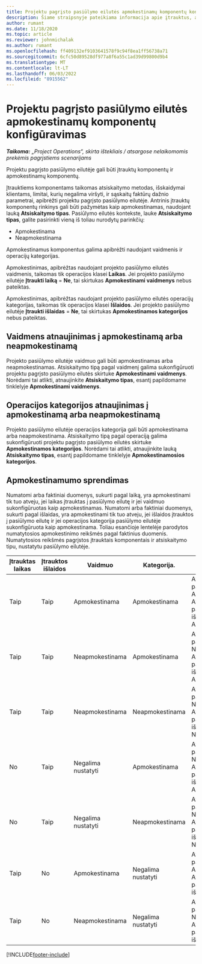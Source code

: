 ```yaml
---
title: Projektu pagrįsto pasiūlymo eilutės apmokestinamų komponentų konfigūravimas
description: Šiame straipsnyje pateikiama informacija apie įtrauktus, apmokestinamus ir neapmokestinamus komponentus, esančius projekto pasiūlymo eilutėse.
author: rumant
ms.date: 11/18/2020
ms.topic: article
ms.reviewer: johnmichalak
ms.author: rumant
ms.openlocfilehash: ff409132ef9103641578f9c94f8ea1ff56738a71
ms.sourcegitcommit: 6cfc50d89528df977a8f6a55c1ad39d99800d9b4
ms.translationtype: MT
ms.contentlocale: lt-LT
ms.lasthandoff: 06/03/2022
ms.locfileid: "8915562"
---
```

# <a name="configure-the-chargeable-components-of-a-project-based-quote-line"></a>Projektu pagrįsto pasiūlymo eilutės apmokestinamų komponentų konfigūravimas

_**Taikoma:** „Project Operations“, skirta ištekliais / atsargose nelaikomomis prekėmis pagrįstiems scenarijams_

Projektu pagrįsto pasiūlymo eilutėje gali būti įtrauktų komponentų ir apmokestinamų komponentų.

Įtrauktiems komponentams taikomas atsiskaitymo metodas, išskaidymai klientams, limitai, kurių negalima viršyti, ir sąskaitų faktūrų dažnio parametrai, apibrėžti projektu pagrįsto pasiūlymo eilutėje.
Antrinis įtrauktų komponentų rinkinys gali būti pažymėtas kaip apmokestinamas, naudojant lauką **Atsiskaitymo tipas**. Pasiūlymo eilutės kontekste, lauke **Atsiskaitymo tipas**, galite pasirinkti vieną iš toliau nurodytų parinkčių:

   - Apmokestinama
   - Neapmokestinama

Apmokestinamus komponentus galima apibrėžti naudojant vaidmenis ir operacijų kategorijas.

Apmokestinimas, apibrėžtas naudojant projekto pasiūlymo eilutės vaidmenis, taikomas tik operacijos klasei **Laikas**. Jei projekto pasiūlymo eilutėje **Įtraukti laiką** = **Ne**, tai skirtukas **Apmokestinami vaidmenys** nebus pateiktas.

Apmokestinimas, apibrėžtas naudojant projekto pasiūlymo eilutės operacijų kategorijas, taikomas tik operacijos klasei **Išlaidos**. Jei projekto pasiūlymo eilutėje **Įtraukti išlaidas** = **Ne**, tai skirtukas **Apmokestinamos kategorijos** nebus pateiktas.

## <a name="update-a-role-to-be-chargeable-or-non-chargeable"></a>Vaidmens atnaujinimas į apmokestinamą arba neapmokestinamą
Projekto pasiūlymo eilutėje vaidmuo gali būti apmokestinamas arba neapmokestinamas. Atsiskaitymo tipą pagal vaidmenį galima sukonfigūruoti projektu pagrįsto pasiūlymo eilutės skirtuke **Apmokestinami vaidmenys**. Norėdami tai atlikti, atnaujinkite **Atsiskaitymo tipas**, esantį papildomame tinklelyje **Apmokestinami vaidmenys**. 

## <a name="update-a-transaction-category-to-be-chargeable-or-non-chargeable"></a>Operacijos kategorijos atnaujinimas į apmokestinamą arba neapmokestinamą
Projekto pasiūlymo eilutėje operacijos kategorija gali būti apmokestinama arba neapmokestinama. Atsiskaitymo tipą pagal operaciją galima sukonfigūruoti projektu pagrįsto pasiūlymo eilutės skirtuke **Apmokestinamos kategorijos**. Norėdami tai atlikti, atnaujinkite lauką **Atsiskaitymo tipas**, esantį papildomame tinklelyje **Apmokestinamosios kategorijos**. 

## <a name="resolve-chargeability"></a>Apmokestinamumo sprendimas

Numatomi arba faktiniai duomenys, sukurti pagal laiką, yra apmokestinami tik tuo atveju, jei laikas įtrauktas į pasiūlymo eilutę ir jei vaidmuo sukonfigūruotas kaip apmokestinamas.
Numatomi arba faktiniai duomenys, sukurti pagal išlaidas, yra apmokestinami tik tuo atveju, jei išlaidos įtrauktos į pasiūlymo eilutę ir jei operacijos kategorija pasiūlymo eilutėje sukonfigūruota kaip apmokestinama. Toliau esančioje lentelėje parodytos numatytosios apmokestinimo reikšmės pagal faktinius duomenis. Numatytosios reikšmės pagrįstos įtrauktais komponentais ir atsiskaitymo tipu, nustatytu pasiūlymo eilutėje.

| Įtrauktas laikas | Įtrauktos išlaidos | Vaidmuo | Kategorija. | Užduotis |
| --- | --- | --- | --- | --- |
| Taip | Taip | Apmokestinama | Apmokestinama | Atsiskaitymas pagal faktinį laiką: Apmokestinamas </br>Atsiskaitymas pagal faktines išlaidas: Apmokestinamas |
| Taip | Taip | Neapmokestinama | Apmokestinama | Atsiskaitymas pagal faktinį laiką: Neapmokestinamas </br>Atsiskaitymas pagal faktines išlaidas: Apmokestinamas |
| Taip | Taip | Neapmokestinama | Neapmokestinama | Atsiskaitymas pagal faktinį laiką: Neapmokestinamas </br>Atsiskaitymas pagal faktines išlaidas: Neapmokestinamas |
| No | Taip | Negalima nustatyti | Apmokestinama | Atsiskaitymas pagal faktinį laiką: Nėra </br>Atsiskaitymas pagal faktines išlaidas: Apmokestinamas |
| No | Taip | Negalima nustatyti | Neapmokestinama | Atsiskaitymas pagal faktinį laiką: Nėra </br>Atsiskaitymas pagal faktines išlaidas: Neapmokestinamas |
| Taip | No | Apmokestinama | Negalima nustatyti | Atsiskaitymas pagal faktinį laiką: Apmokestinamas </br>Atsiskaitymas pagal faktines išlaidas: Nėra |
| Taip | No | Neapmokestinama | Negalima nustatyti | Atsiskaitymas pagal faktinį laiką: Neapmokestinamas </br> Atsiskaitymas pagal faktines išlaidas: Nėra |


[!INCLUDE[footer-include](../includes/footer-banner.md)]